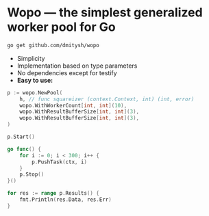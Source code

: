 # Wopo — the simplest generalized worker pool for Go


```sh
go get github.com/dmitysh/wopo
```

* Simplicity
* Implementation based on type parameters
* No dependencies except for testify
* **Easy to use:**
```Go 
p := wopo.NewPool(
    h, // func squareizer (context.Context, int) (int, error)
    wopo.WithWorkerCount[int, int](10),
    wopo.WithResultBufferSize[int, int](3),
    wopo.WithResultBufferSize[int, int](3),
)

p.Start()

go func() {
    for i := 0; i < 300; i++ {
        p.PushTask(ctx, i)
    }
    p.Stop()
}()

for res := range p.Results() {
    fmt.Println(res.Data, res.Err)
}
```